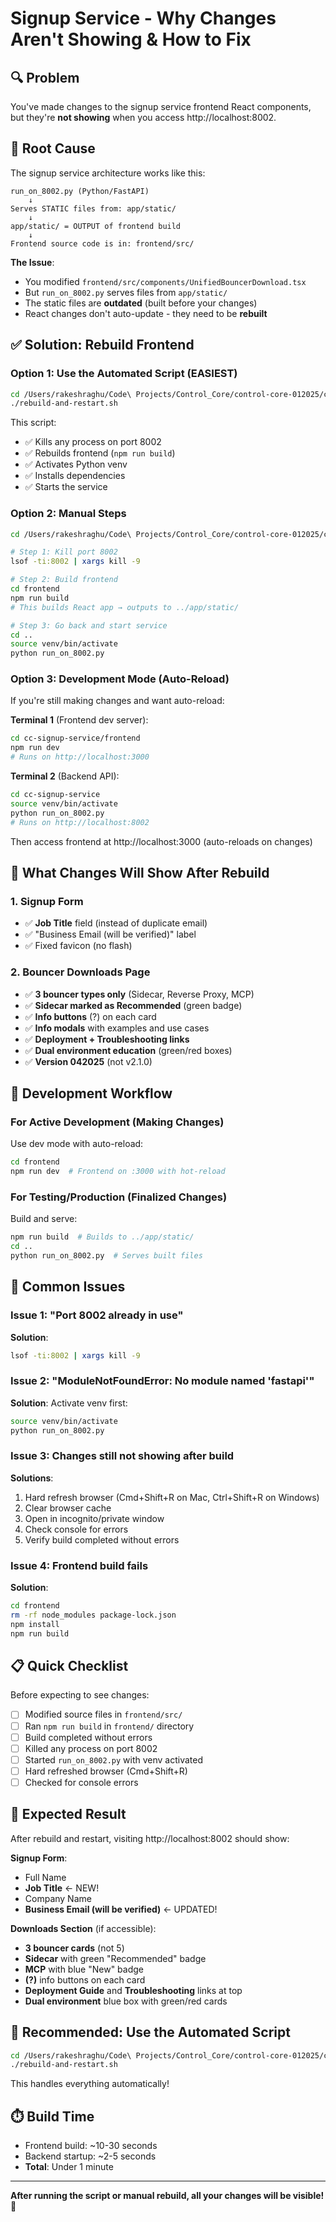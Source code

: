 # Signup Service - Why Changes Aren't Showing & How to Fix

## 🔍 **Problem**

You've made changes to the signup service frontend React components, but they're **not showing** when you access http://localhost:8002.

## 📌 **Root Cause**

The signup service architecture works like this:

```
run_on_8002.py (Python/FastAPI)
    ↓
Serves STATIC files from: app/static/
    ↓
app/static/ = OUTPUT of frontend build
    ↓
Frontend source code is in: frontend/src/
```

**The Issue**: 
- You modified `frontend/src/components/UnifiedBouncerDownload.tsx`
- But `run_on_8002.py` serves files from `app/static/`
- The static files are **outdated** (built before your changes)
- React changes don't auto-update - they need to be **rebuilt**

## ✅ **Solution: Rebuild Frontend**

### Option 1: Use the Automated Script (EASIEST)

```bash
cd /Users/rakeshraghu/Code\ Projects/Control_Core/control-core-012025/cc-signup-service
./rebuild-and-restart.sh
```

This script:
- ✅ Kills any process on port 8002
- ✅ Rebuilds frontend (`npm run build`)
- ✅ Activates Python venv
- ✅ Installs dependencies
- ✅ Starts the service

### Option 2: Manual Steps

```bash
cd /Users/rakeshraghu/Code\ Projects/Control_Core/control-core-012025/cc-signup-service

# Step 1: Kill port 8002
lsof -ti:8002 | xargs kill -9

# Step 2: Build frontend
cd frontend
npm run build
# This builds React app → outputs to ../app/static/

# Step 3: Go back and start service
cd ..
source venv/bin/activate
python run_on_8002.py
```

### Option 3: Development Mode (Auto-Reload)

If you're still making changes and want auto-reload:

**Terminal 1** (Frontend dev server):
```bash
cd cc-signup-service/frontend
npm run dev
# Runs on http://localhost:3000
```

**Terminal 2** (Backend API):
```bash
cd cc-signup-service
source venv/bin/activate
python run_on_8002.py
# Runs on http://localhost:8002
```

Then access frontend at http://localhost:3000 (auto-reloads on changes)

## 🎯 **What Changes Will Show After Rebuild**

### 1. Signup Form
- ✅ **Job Title** field (instead of duplicate email)
- ✅ "Business Email (will be verified)" label
- ✅ Fixed favicon (no flash)

### 2. Bouncer Downloads Page
- ✅ **3 bouncer types only** (Sidecar, Reverse Proxy, MCP)
- ✅ **Sidecar marked as Recommended** (green badge)
- ✅ **Info buttons** (?) on each card
- ✅ **Info modals** with examples and use cases
- ✅ **Deployment + Troubleshooting links**
- ✅ **Dual environment education** (green/red boxes)
- ✅ **Version 042025** (not v2.1.0)

## 🔄 **Development Workflow**

### For Active Development (Making Changes)
Use dev mode with auto-reload:
```bash
cd frontend
npm run dev  # Frontend on :3000 with hot-reload
```

### For Testing/Production (Finalized Changes)
Build and serve:
```bash
npm run build  # Builds to ../app/static/
cd ..
python run_on_8002.py  # Serves built files
```

## 🚨 **Common Issues**

### Issue 1: "Port 8002 already in use"
**Solution**:
```bash
lsof -ti:8002 | xargs kill -9
```

### Issue 2: "ModuleNotFoundError: No module named 'fastapi'"
**Solution**: Activate venv first:
```bash
source venv/bin/activate
python run_on_8002.py
```

### Issue 3: Changes still not showing after build
**Solutions**:
1. Hard refresh browser (Cmd+Shift+R on Mac, Ctrl+Shift+R on Windows)
2. Clear browser cache
3. Open in incognito/private window
4. Check console for errors
5. Verify build completed without errors

### Issue 4: Frontend build fails
**Solution**:
```bash
cd frontend
rm -rf node_modules package-lock.json
npm install
npm run build
```

## 📋 **Quick Checklist**

Before expecting to see changes:
- [ ] Modified source files in `frontend/src/`
- [ ] Ran `npm run build` in `frontend/` directory
- [ ] Build completed without errors
- [ ] Killed any process on port 8002
- [ ] Started `run_on_8002.py` with venv activated
- [ ] Hard refreshed browser (Cmd+Shift+R)
- [ ] Checked for console errors

## 🎉 **Expected Result**

After rebuild and restart, visiting http://localhost:8002 should show:

**Signup Form**:
- Full Name
- **Job Title** ← NEW!
- Company Name
- **Business Email (will be verified)** ← UPDATED!

**Downloads Section** (if accessible):
- **3 bouncer cards** (not 5)
- **Sidecar** with green "Recommended" badge
- **MCP** with blue "New" badge
- **(?)** info buttons on each card
- **Deployment Guide** and **Troubleshooting** links at top
- **Dual environment** blue box with green/red cards

## 🔧 **Recommended: Use the Automated Script**

```bash
cd /Users/rakeshraghu/Code\ Projects/Control_Core/control-core-012025/cc-signup-service
./rebuild-and-restart.sh
```

This handles everything automatically!

## ⏱️ **Build Time**

- Frontend build: ~10-30 seconds
- Backend startup: ~2-5 seconds
- **Total**: Under 1 minute

---

**After running the script or manual rebuild, all your changes will be visible!** 🚀


